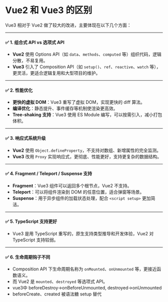 # Vue2 和 Vue3 的区别

Vue3 相对于 Vue2 做了较大的改进，主要体现在以下几个方面：

---

#### ✅ 1. **组合式 API vs 选项式 API**

* **Vue2** 使用 Options API（如 `data`、`methods`、`computed` 等）组织代码，逻辑分散，不易复用。
* **Vue3** 引入了 Composition API（如 `setup()`、`ref`、`reactive`、`watch` 等），更灵活，更适合逻辑复用和大型项目的维护。

---

#### ✅ 2. **性能优化**

* **更快的虚拟 DOM**：Vue3 重写了虚拟 DOM，实现更快的 diff 算法。
* **编译优化**：静态提升、事件缓存等机制使渲染更高效。
* **Tree-shaking 支持**：Vue3 使用 ES Module 编写，可以按需引入，减小打包体积。

---

#### ✅ 3. **响应式系统升级**

* **Vue2** 使用 `Object.defineProperty`，不支持对数组、新增属性的完全监测。
* **Vue3** 改用 `Proxy` 实现响应式，更彻底、性能更好，支持更复杂的数据结构。

---

#### ✅ 4. **Fragment / Teleport / Suspense 支持**

* **Fragment**：Vue3 组件可以返回多个根节点，Vue2 不支持。
* **Teleport**：可以将组件渲染到 DOM 的任意位置，适合弹窗等场景。
* **Suspense**：用于异步组件的加载状态处理，配合 `<script setup>` 更加简洁。

---

#### ✅ 5. **TypeScript 支持更好**

* Vue3 是用 TypeScript 重写的，原生支持类型推导和开发体验，Vue2 对 TypeScript 支持较弱。

---

#### ✅ 6. **生命周期钩子不同**

* Composition API 下生命周期名称为 `onMounted`、`onUnmounted` 等，更接近函数语义。
* 而 Vue2 是 `mounted`、`destroyed` 等选项式 API。
* vue3中 beforeDestroy->onBeforeUnmounted, destroyed->onUnmounted
* beforeCreate、created 被语法糖 setup 替代

